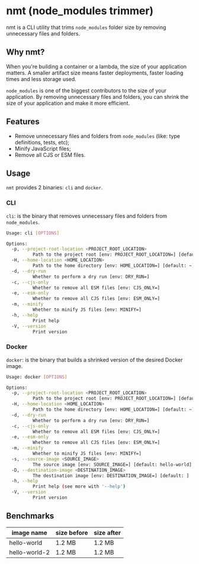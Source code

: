 # nmt (node_modules trimmer)

nmt is a CLI utility that trims `node_modules` folder size by removing unnecessary files and folders.

## Why nmt?

When you're building a container or a lambda, the size of your application matters. A smaller artifact size means faster deployments, faster loading times and less storage used.

`node_modules` is one of the biggest contributors to the size of your application. By removing unnecessary files and folders, you can shrink the size of your application and make it more efficient.

## Features

* Remove unnecessary files and folders from `node_modules` (like: type definitions, tests, etc);
* Minify JavaScript files;
* Remove all CJS or ESM files.

## Usage

`nmt` provides 2 binaries: `cli` and `docker`.

### CLI

`cli`: is the binary that removes unnecessary files and folders from `node_modules`.

```bash
Usage: cli [OPTIONS]

Options:
  -p, --project-root-location <PROJECT_ROOT_LOCATION>
          Path to the project root [env: PROJECT_ROOT_LOCATION=] [default: .]
  -H, --home-location <HOME_LOCATION>
          Path to the home directory [env: HOME_LOCATION=] [default: ~]
  -d, --dry-run
          Whether to perform a dry run [env: DRY_RUN=]
  -c, --cjs-only
          Whether to remove all ESM files [env: CJS_ONLY=]
  -e, --esm-only
          Whether to remove all CJS files [env: ESM_ONLY=]
  -m, --minify
          Whether to minify JS files [env: MINIFY=]
  -h, --help
          Print help
  -V, --version
          Print version
```

### Docker

`docker`: is the binary that builds a shrinked version of the desired Docker image.


```bash
Usage: docker [OPTIONS]

Options:
  -p, --project-root-location <PROJECT_ROOT_LOCATION>
          Path to the project root [env: PROJECT_ROOT_LOCATION=] [default: .]
  -H, --home-location <HOME_LOCATION>
          Path to the home directory [env: HOME_LOCATION=] [default: ~]
  -d, --dry-run
          Whether to perform a dry run [env: DRY_RUN=]
  -c, --cjs-only
          Whether to remove all ESM files [env: CJS_ONLY=]
  -e, --esm-only
          Whether to remove all CJS files [env: ESM_ONLY=]
  -m, --minify
          Whether to minify JS files [env: MINIFY=]
  -s, --source-image <SOURCE_IMAGE>
          The source image [env: SOURCE_IMAGE=] [default: hello-world]
  -D, --destination-image <DESTINATION_IMAGE>
          The destination image [env: DESTINATION_IMAGE=] [default: ]
  -h, --help
          Print help (see more with '--help')
  -V, --version
          Print version
```

## Benchmarks

|image name|size before|size after|
|---|---|---|
|hello-world|1.2 MB|1.2 MB|
|hello-world-2|1.2 MB|1.2 MB|